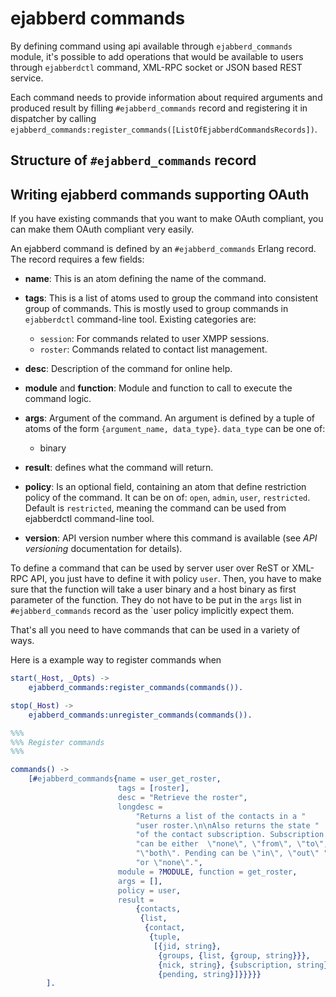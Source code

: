 # ejabberd commands

By defining command using api available through `ejabberd_commands` module, it's possible to add operations that would be available to users through `ejabberdctl` command, XML-RPC socket or JSON based REST service.

Each command needs to provide information about required arguments and produced result by filling `#ejabberd_commands` record and registering it in dispatcher by calling `ejabberd_commands:register_commands([ListOfEjabberdCommandsRecords])`.

## Structure of `#ejabberd_commands` record

## Writing ejabberd commands supporting OAuth

If you have existing commands that you want to make OAuth compliant, you can make them OAuth compliant very easily.

An ejabberd command is defined by an `#ejabberd_commands` Erlang record. The record requires a few fields:

- **name**: This is an atom defining the name of the command.
- **tags**: This is a list of atoms used to group the command into consistent group of commands. This is mostly used to group commands in `ejabberdctl` command-line tool. Existing categories are:

    - `session`: For commands related to user XMPP sessions.
    - `roster`: Commands related to contact list management.
    <!--  TODO:: List other tags that we already use. -->

- **desc**: Description of the command for online help.
- **module** and **function**: Module and function to call to execute the command logic.
- **args**: Argument of the command. An argument is defined by a tuple of atoms of the form `{argument_name, data_type}`. `data_type` can be one of:

    - binary
    <!-- TODO other types -->

- **result**: defines what the command will return.
- **policy**: Is an optional field, containing an atom that define restriction policy of the command. It can be on of: `open`, `admin`, `user`, `restricted`. Default is `restricted`, meaning the command can be used from ejabberdctl command-line tool.
- **version**: API version number where this command is available (see *API versioning* documentation for details).

<!-- TODO explain what the result field should look likes -->

To define a command that can be used by server user over ReST or XML-RPC API, you just have to define it with policy `user`. Then, you have to make sure that the function will take a user binary and a host binary as first parameter of the function. They do not have to be put in the `args` list in `#ejabberd_commands` record as the `user policy implicitly expect them.

That's all you need to have commands that can be used in a variety of ways.

Here is a example way to register commands when

``` erlang
start(_Host, _Opts) ->
    ejabberd_commands:register_commands(commands()).

stop(_Host) ->
    ejabberd_commands:unregister_commands(commands()).

%%%
%%% Register commands
%%%

commands() ->
    [#ejabberd_commands{name = user_get_roster,
                        tags = [roster],
                        desc = "Retrieve the roster",
                        longdesc =
                            "Returns a list of the contacts in a "
                            "user roster.\n\nAlso returns the state "
                            "of the contact subscription. Subscription "
                            "can be either  \"none\", \"from\", \"to\", "
                            "\"both\". Pending can be \"in\", \"out\" "
                            "or \"none\".",
                        module = ?MODULE, function = get_roster,
                        args = [],
                        policy = user,
                        result =
                            {contacts,
                             {list,
                              {contact,
                               {tuple,
                                [{jid, string},
                                 {groups, {list, {group, string}}},
                                 {nick, string}, {subscription, string},
                                 {pending, string}]}}}}}
        ].
```
